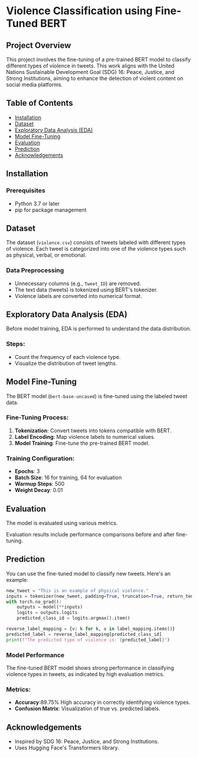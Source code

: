 # Violence Classification using Fine-Tuned BERT

## Project Overview

This project involves the fine-tuning of a pre-trained BERT model to classify different types of violence in tweets. This work aligns with the United Nations Sustainable Development Goal (SDG) 16: Peace, Justice, and Strong Institutions, aiming to enhance the detection of violent content on social media platforms.

## Table of Contents

- [Installation](#installation)
- [Dataset](#dataset)
- [Exploratory Data Analysis (EDA)](#exploratory-data-analysis-eda)
- [Model Fine-Tuning](#model-fine-tuning)
- [Evaluation](#evaluation)
- [Prediction](#prediction)
- [Acknowledgements](#acknowledgements)

## Installation

### Prerequisites

- Python 3.7 or later
- pip for package management

## Dataset

The dataset (`violence.csv`) consists of tweets labeled with different types of violence. Each tweet is categorized into one of the violence types such as physical, verbal, or emotional.

### Data Preprocessing

- Unnecessary columns (e.g., `Tweet_ID`) are removed.
- The text data (tweets) is tokenized using BERT's tokenizer.
- Violence labels are converted into numerical format.

## Exploratory Data Analysis (EDA)

Before model training, EDA is performed to understand the data distribution.

### Steps:

- Count the frequency of each violence type.
- Visualize the distribution of tweet lengths.

## Model Fine-Tuning

The BERT model (`bert-base-uncased`) is fine-tuned using the labeled tweet data.

### Fine-Tuning Process:

1. **Tokenization**: Convert tweets into tokens compatible with BERT.
2. **Label Encoding**: Map violence labels to numerical values.
3. **Model Training**: Fine-tune the pre-trained BERT model.

### Training Configuration:

- **Epochs**: 3
- **Batch Size**: 16 for training, 64 for evaluation
- **Warmup Steps**: 500
- **Weight Decay**: 0.01

## Evaluation

The model is evaluated using various metrics.

Evaluation results include performance comparisons before and after fine-tuning.

## Prediction

You can use the fine-tuned model to classify new tweets. Here's an example:

```python
new_tweet = "This is an example of physical violence."
inputs = tokenizer(new_tweet, padding=True, truncation=True, return_tensors='pt')
with torch.no_grad():
    outputs = model(**inputs)
    logits = outputs.logits
    predicted_class_id = logits.argmax().item()

reverse_label_mapping = {v: k for k, v in label_mapping.items()}
predicted_label = reverse_label_mapping[predicted_class_id]
print(f"The predicted type of violence is: {predicted_label}")
```

### Model Performance

The fine-tuned BERT model shows strong performance in classifying violence types in tweets, as indicated by high evaluation metrics.

### Metrics:

- **Accuracy**:89.75%  High accuracy in correctly identifying violence types.
- **Confusion Matrix**: Visualization of true vs. predicted labels.

## Acknowledgements

- Inspired by SDG 16: Peace, Justice, and Strong Institutions.
- Uses Hugging Face's Transformers library.
